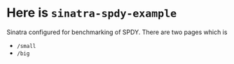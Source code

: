 Here is `sinatra-spdy-example`
===

Sinatra configured for benchmarking of SPDY.
There are two pages which is 

* `/small`
* `/big`